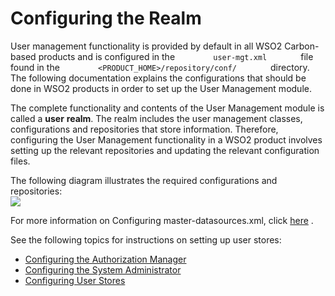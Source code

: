 # Configuring the Realm

User management functionality is provided by default in all WSO2
Carbon-based products and is configured in the
`         user-mgt.xml        ` file found in the
`         <PRODUCT_HOME>/repository/conf/        ` directory. The
following documentation explains the configurations that should be done
in WSO2 products in order to set up the User Management module.

The complete functionality and contents of the User Management module is
called a **user** **realm**. The realm includes the user management
classes, configurations and repositories that store information.
Therefore, configuring the User Management functionality in a WSO2
product involves setting up the relevant repositories and updating the
relevant configuration files.

The following diagram illustrates the required configurations and
repositories:  
![]( ../../assets/img/45941259/46202975.png)

For more information on Configuring master-datasources.xml, click
[here](https://docs.wso2.com/display/Carbon440/Configuring+master-datasources.xml)
.

See the following topics for instructions on setting up user stores:

-   [Configuring the Authorization
    Manager](_Configuring_the_Authorization_Manager_)
-   [Configuring the System
    Administrator](_Configuring_the_System_Administrator_)
-   [Configuring User Stores](../../using-wso2-identity-server/configuring-user-stores)
